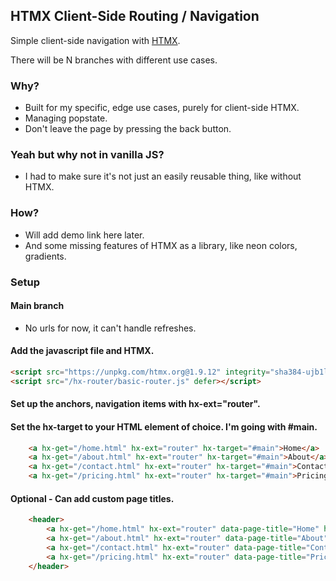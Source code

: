 ## HTMX Client-Side Routing / Navigation

Simple client-side navigation with [HTMX](https://htmx.org/).

There will be N branches with different use cases.

### Why?

- Built for my specific, edge use cases, purely for client-side HTMX.
- Managing popstate.
- Don't leave the page by pressing the back button.

### Yeah but why not in vanilla JS?

- I had to make sure it's not just an easily reusable thing, like without HTMX.

### How?

- Will add demo link here later.
- And some missing features of HTMX as a library, like neon colors, gradients. 

### Setup

#### Main branch
- No urls for now, it can't handle refreshes.

#### Add the javascript file and HTMX.
```HTML
<script src="https://unpkg.com/htmx.org@1.9.12" integrity="sha384-ujb1lZYygJmzgSwoxRggbCHcjc0rB2XoQrxeTUQyRjrOnlCoYta87iKBWq3EsdM2" crossorigin="anonymous" defer></script>
<script src="/hx-router/basic-router.js" defer></script>
```

#### Set up the anchors, navigation items with hx-ext="router".
#### Set the hx-target to your HTML element of choice. I'm going with #main.
```HTML
    <a hx-get="/home.html" hx-ext="router" hx-target="#main">Home</a>
    <a hx-get="/about.html" hx-ext="router" hx-target="#main">About</a>
    <a hx-get="/contact.html" hx-ext="router" hx-target="#main">Contact</a>
    <a hx-get="/pricing.html" hx-ext="router" hx-target="#main">Pricing</a>
```

#### Optional - Can add custom page titles.
```HTML
	<header>
		<a hx-get="/home.html" hx-ext="router" data-page-title="Home" hx-target="#main">Home</a>
		<a hx-get="/about.html" hx-ext="router" data-page-title="About" hx-target="#main">About</a>
		<a hx-get="/contact.html" hx-ext="router" data-page-title="Contact" hx-target="#main">Contact</a>
		<a hx-get="/pricing.html" hx-ext="router" data-page-title="Pricing" hx-target="#main">Pricing</a>
	</header>
```